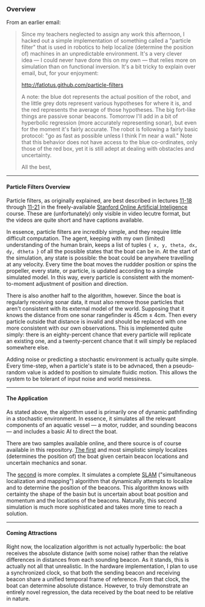 ### Overview

From an earlier email:

> Since my teachers neglected to assign any work this afternoon, I
> hacked out a simple implementation of something called a "particle
> filter" that is used in robotics to help localize (determine the
> position of) machines in an unpredictable environment. It's a very
> clever idea — I could never have done this on my own — that relies
> more on simulation than on functional inversion. It's a bit tricky to
> explain over email, but, for your enjoyment:
> 
> http://fatlotus.github.com/particle-filters
> 
> A note: the blue dot represents the actual position of the robot, and
> the little grey dots represent various hypotheses for where it is, and
> the red represents the average of those hypotheses. The big fort-like
> things are passive sonar beacons. Tomorrow I'll add in a bit of
> hyperbolic regression (more accurately representing sonar), but even
> for the moment it's fairly accurate. The robot is following a fairly
> basic protocol: "go as fast as possible unless I think I'm near a
> wall." Note that this behavior does not have access to the blue
> co-ordinates, only those of the red box, yet it is still adept at
> dealing with obstacles and uncertainty.
> 
> All the best,

---

#### Particle Filters Overview

Particle filters, as originally explained, are best described in lectures
[11-18][pf-intro] through [11-21][pf-outro] in the freely-available
[Stanford Online Artificial Inteligence][ai-course] course. These are
(unfortunately) only visible in video lecutre format, but the videos
are quite short and have captions available.

In essence, particle filters are incredibly simple, and they require little
difficult computation. The agent, keeping with my own (limited) understanding
of the human brain, keeps a list of tuples `{ x, y, theta, dx, dy, dtheta }`
of all the possible states that the boat can be in. At the start of the
simulation, any state is possible: the boat could be anywhere travelling at
any velocity. Every time the boat moves the ruddder position or spins the
propeller, every state, or particle, is updated according to a simple simulated
model. In this way, every particle is consistent with the moment-to-moment
adjustment of position and direction.

There is also another half to the algorithm, however. Since the boat is regularly
receiving sonar data, it must also remove those particles that aren't consistent
with its external model of the world. Supposing that it knows the distance from
one sonar rangefinder is 45cm ± 4cm. Then every particle outside that distance
is invalid and should be replaced with one more consistent with our own observations.
This is implemented quite simply: there is an eighty-percent chance that every
particle will replicate an existing one, and a twenty-percent chance that it will
simply be replaced somewhere else.

Adding noise or predicting a stochastic environment is actually quite simple. Every
time-step, when a particle's state is to be advnaced, then a pseudo-random value
is added to position to simulate fluidic motion. This allows the system to be
tolerant of input noise and world messiness.

[pf-intro]: https://www.ai-class.com/course/video/videolecture/149
[pf-outro]: https://www.ai-class.com/course/video/videolecture/152
[ai-course]: https://www.ai-class.com

---

#### The Application

As stated above, the algorithm used is primarily one of dynamic
pathfinding in a stochastic environment. In essence, it simulates
all the relevant components of an aquatic vessel — a motor, rudder,
and sounding beacons — and includes a basic AI to direct the boat.

There are two samples available online, and there source is of course
available in this repository. [The first][first-sample] and most
simplistic simply localizes (determines the position of) the boat
given certain beacon locations and uncertain mechanics and sonar.

The [second][second-sample] is more complex. It simulates a
complete [SLAM][slam-article] ("simultaneous localization and
mapping") algorithm that dynamically attempts to localize and to
determine the position of the beacons. This algorithm knows with
certainty the shape of the basin but is uncertain about boat
position and momentum and the locations of the beacons. Naturally,
this second simulation is much more sophisticated and takes more
time to reach a solution.

[first-sample]: http://fatlotus.github.com/particle-filters/plain.html
[second-sample]: http://fatlotus.github.com/particle-filters/index.html
[slam-article]: https://en.wikipedia.org/wiki/Simultaneous_localization_and_mapping

---

#### Coming Attractions

Right now, the localization algorithm is not actually hyperbolic:
the boat receives the absolute distance (with some noise) rather
than the relative differences in distances from each sounding beacon.
As it stands, this is actually not all that unrealistic. In the
hardware implementation, I plan to use a synchronized clock, so that
both the sending beacon and receiving beacon share a unified
temporal frame of reference. From that clock, the boat can determine
absolute distance. However, to truly demonstrate an entirely novel
regression, the data received by the boat need to be relative in
nature.